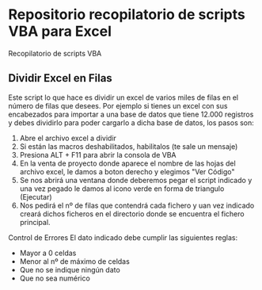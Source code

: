 # Repositorio recopilatorio de scripts VBA para Excel

Recopilatorio de scripts VBA

## Dividir Excel en Filas
Este script lo que hace es dividir un excel de varios miles de filas en el número de filas que desees.
Por ejemplo si tienes un excel con sus encabezados para importar a una base de datos que tiene 12.000 registros y debes dividirlo para poder cargarlo a dicha base de datos, los pasos son:

1. Abre el archivo excel a dividir
2. Si están las macros deshabilitados, habilitalos (te sale un mensaje)
3. Presiona ALT + F11 para abrir la consola de VBA
4. En la venta de proyecto donde aparece el nombre de las hojas del archivo excel, le damos a boton derecho y elegimos "Ver Código"
5. Se nos abrirá una ventana donde deberemos pegar el script indicado y una vez pegado le damos al icono verde en forma de triangulo (Ejecutar)
6. Nos pedirá el nº de filas que contendrá cada fichero y uan vez indicado creará dichos ficheros en el directorio donde se encuentra el fichero principal.

Control de Errores
El dato indicado debe cumplir las siguientes reglas:
- Mayor a 0 celdas
- Menor al nº de máximo de celdas
- Que no se indique ningún dato
- Que no sea numérico
